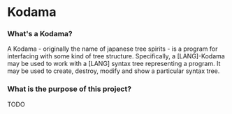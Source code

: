 # Kodama

### What's a Kodama?

A Kodama - originally the name of japanese tree spirits - is a program for interfacing with some kind of tree structure.  Specifically, a [LANG]-Kodama may be used to work with a [LANG] syntax tree representing a program.  It may be used to create, destroy, modify and show a particular syntax tree.

### What is the purpose of this project?

TODO
